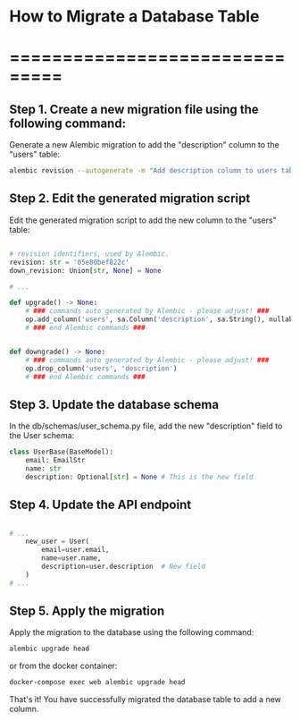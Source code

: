 # How to Migrate a Database Table
# ===============================

## Step 1. Create a new migration file using the following command:

Generate a new Alembic migration to add the "description" column to the "users" table:

```bash
alembic revision --autogenerate -m "Add description column to users table"
```

## Step 2. Edit the generated migration script

Edit the generated migration script to add the new column to the "users" table:

```python

# revision identifiers, used by Alembic.
revision: str = '05e80bef822c'
down_revision: Union[str, None] = None

# ...

def upgrade() -> None:
    # ### commands auto generated by Alembic - please adjust! ###
    op.add_column('users', sa.Column('description', sa.String(), nullable=True))
    # ### end Alembic commands ###


def downgrade() -> None:
    # ### commands auto generated by Alembic - please adjust! ###
    op.drop_column('users', 'description')
    # ### end Alembic commands ###
```

## Step 3. Update the database schema

In the db/schemas/user_schema.py file, add the new "description" field to the User schema:

```python
class UserBase(BaseModel):
    email: EmailStr
    name: str
    description: Optional[str] = None # This is the new field
```


## Step 4. Update the API endpoint
```python

# ...
    new_user = User(
        email=user.email,
        name=user.name,
        description=user.description  # New field
    )
# ...

```

## Step 5. Apply the migration

Apply the migration to the database using the following command:

```bash
alembic upgrade head
```

or from the docker container:

```bash
docker-compose exec web alembic upgrade head
```

That's it! You have successfully migrated the database table to add a new column.


